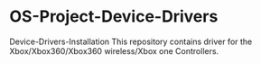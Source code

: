 # OS-Project-Device-Drivers
Device-Drivers-Installation
This repository contains driver for the Xbox/Xbox360/Xbox360 wireless/Xbox one Controllers.
